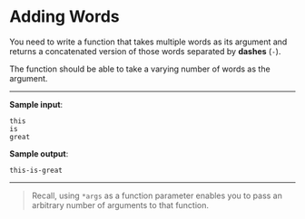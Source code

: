 # Adding Words

You need to write a function that takes multiple words as its argument and returns a concatenated version of those words separated by **dashes** (`-`). 

The function should be able to take a varying number of words as the argument.

---

**Sample input**:  
```
this
is
great
```

**Sample output**:  
```
this-is-great
```

---

>Recall, using `*args` as a function parameter enables you to pass an arbitrary number of arguments to that function.